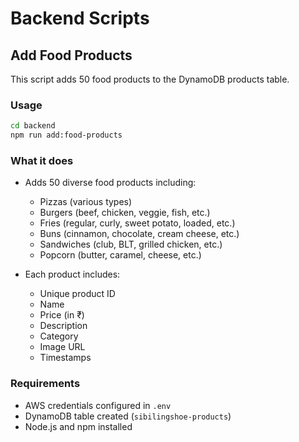 # Backend Scripts

## Add Food Products

This script adds 50 food products to the DynamoDB products table.

### Usage

```bash
cd backend
npm run add:food-products
```

### What it does

- Adds 50 diverse food products including:
  - Pizzas (various types)
  - Burgers (beef, chicken, veggie, fish, etc.)
  - Fries (regular, curly, sweet potato, loaded, etc.)
  - Buns (cinnamon, chocolate, cream cheese, etc.)
  - Sandwiches (club, BLT, grilled chicken, etc.)
  - Popcorn (butter, caramel, cheese, etc.)

- Each product includes:
  - Unique product ID
  - Name
  - Price (in ₹)
  - Description
  - Category
  - Image URL
  - Timestamps

### Requirements

- AWS credentials configured in `.env`
- DynamoDB table created (`sibilingshoe-products`)
- Node.js and npm installed
